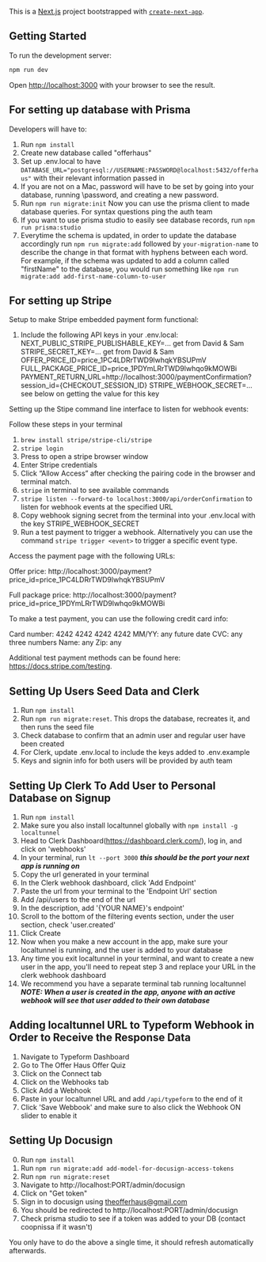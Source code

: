 This is a [Next.js](https://nextjs.org/) project bootstrapped with [`create-next-app`](https://github.com/vercel/next.js/tree/canary/packages/create-next-app).

## Getting Started

To run the development server:

```bash
npm run dev
```

Open [http://localhost:3000](http://localhost:3000) with your browser to see the result.

## For setting up database with Prisma

Developers will have to:

1. Run `npm install`
2. Create new database called "offerhaus"
3. Set up .env.local to have `DATABASE_URL="postgresql://USERNAME:PASSWORD@localhost:5432/offerhaus"` with their relevant information passed in
4. If you are not on a Mac, password will have to be set by going into your database, running \password, and creating a new password.
5. Run `npm run migrate:init`
   Now you can use the prisma client to made database queries. For syntax questions ping the auth team
6. If you want to use prisma studio to easily see database records, run `npm run prisma:studio`
7. Everytime the schema is updated, in order to update the database accordingly run `npm run migrate:add` followed by `your-migration-name` to describe the change in that format with hyphens between each word. For example, if the schema was updated to add a column called "firstName" to the database, you would run something like `npm run migrate:add add-first-name-column-to-user`

## For setting up Stripe

Setup to make Stripe embedded payment form functional:

1. Include the following API keys in your .env.local: NEXT_PUBLIC_STRIPE_PUBLISHABLE_KEY=... get from David & Sam
   STRIPE_SECRET_KEY=... get from David & Sam
   OFFER_PRICE_ID=price_1PC4LDRrTWD9lwhqkYBSUPmV
   FULL_PACKAGE_PRICE_ID=price_1PDYmLRrTWD9lwhqo9kMOWBi
   PAYMENT_RETURN_URL=http://localhost:3000/paymentConfirmation?session_id={CHECKOUT_SESSION_ID}
   STRIPE_WEBHOOK_SECRET=... see below on getting the value for this key

Setting up the Stipe command line interface to listen for webhook events:

Follow these steps in your terminal

1. `brew install stripe/stripe-cli/stripe`
2. `stripe login`
3. Press <Enter> to open a stripe browser window
4. Enter Stripe credentials
5. Click “Allow Access” after checking the pairing code in the browser and terminal match.
6. `stripe` in terminal to see available commands
7. `stripe listen --forward-to localhost:3000/api/orderConfirmation` to listen for webhook events at the specified URL
8. Copy webhook signing secret from the terminal into your .env.local with the key STRIPE_WEBHOOK_SECRET
9. Run a test payment to trigger a webhook. Alternatively you can use the command `stripe trigger <event>` to trigger a specific event type.

Access the payment page with the following URLs:

Offer price: http://localhost:3000/payment?price_id=price_1PC4LDRrTWD9lwhqkYBSUPmV

Full package price: http://localhost:3000/payment?price_id=price_1PDYmLRrTWD9lwhqo9kMOWBi

To make a test payment, you can use the following credit card info:

Card number: 4242 4242 4242 4242
MM/YY: any future date
CVC: any three numbers
Name: any
Zip: any

Additional test payment methods can be found here: https://docs.stripe.com/testing.

## Setting Up Users Seed Data and Clerk

1. Run `npm install`
2. Run `npm run migrate:reset`. This drops the database, recreates it, and then runs the seed file
3. Check database to confirm that an admin user and regular user have been created
4. For Clerk, update .env.local to include the keys added to .env.example
5. Keys and signin info for both users will be provided by auth team

## Setting Up Clerk To Add User to Personal Database on Signup
1. Run `npm install`
2. Make sure you also install localtunnel globally with `npm install -g localtunnel`
3. Head to Clerk Dashboard(https://dashboard.clerk.com/), log in, and click on 'webhooks'
4. In your terminal, run `lt --port 3000` ***this should be the port your next app is running on***
5. Copy the url generated in your terminal
6. In the Clerk webhook dashboard, click 'Add Endpoint'
7. Paste the url from your terminal to the 'Endpoint Url' section
8. Add /api/users to the end of the url
9. In the description, add '{YOUR NAME}'s endpoint'
10. Scroll to the bottom of the filtering events section, under the user section, check 'user.created'
11. Click Create
12. Now when you make a new account in the app, make sure your localtunnel is running, and the user is added to your database
13. Any time you exit localtunnel in your terminal, and want to create a new user in the app, you'll need to repeat step 3 and replace your URL in the clerk webhook dashboard
14. We recommend you have a separate terminal tab running localtunnel
***NOTE: When a user is created in the app, anyone with an active webhook will see that user added to their own database***

## Adding localtunnel URL to Typeform Webhook in Order to Receive the Response Data
1. Navigate to Typeform Dashboard
2. Go to The Offer Haus Offer Quiz
3. Click on the Connect tab
4. Click on the Webhooks tab
5. Click Add a Webhook
6. Paste in your localtunnel URL and add `/api/typeform` to the end of it
7. Click 'Save Webbook' and make sure to also click the Webhook ON slider to enable it

## Setting Up Docusign
0. Run `npm install`
1. Run `npm run migrate:add add-model-for-docusign-access-tokens`
2. Run `npm run migrate:reset`
3. Navigate to http://localhost:PORT/admin/docusign
4. Click on "Get token"
5. Sign in to docusign using theofferhaus@gmail.com
6. You should be redirected to http://localhost:PORT/admin/docusign
7. Check prisma studio to see if a token was added to your DB (contact coopnissa if it wasn't)

You only have to do the above a single time, it should refresh automatically afterwards.
